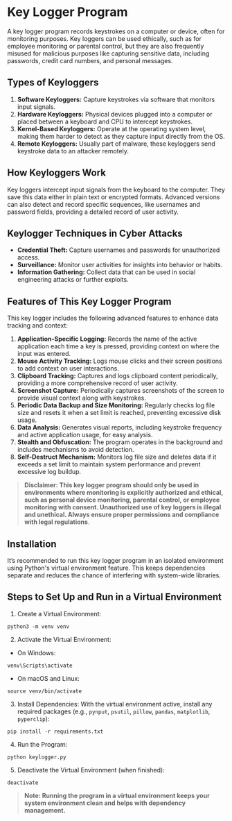 # Key Logger Program

A key logger program records keystrokes on a computer or device, often for monitoring purposes. Key loggers can be used ethically, such as for employee monitoring or parental control, but they are also frequently misused for malicious purposes like capturing sensitive data, including passwords, credit card numbers, and personal messages.

## Types of Keyloggers
1. **Software Keyloggers:** Capture keystrokes via software that monitors input signals.
2. **Hardware Keyloggers:** Physical devices plugged into a computer or placed between a keyboard and CPU to intercept keystrokes.
3. **Kernel-Based Keyloggers:** Operate at the operating system level, making them harder to detect as they capture input directly from the OS.
4. **Remote Keyloggers:** Usually part of malware, these keyloggers send keystroke data to an attacker remotely.

## How Keyloggers Work
Key loggers intercept input signals from the keyboard to the computer. They save this data either in plain text or encrypted formats. Advanced versions can also detect and record specific sequences, like usernames and password fields, providing a detailed record of user activity.

## Keylogger Techniques in Cyber Attacks
- **Credential Theft:** Capture usernames and passwords for unauthorized access.
- **Surveillance:** Monitor user activities for insights into behavior or habits.
- **Information Gathering:** Collect data that can be used in social engineering attacks or further exploits.

## Features of This Key Logger Program
This key logger includes the following advanced features to enhance data tracking and context:

1. **Application-Specific Logging:** Records the name of the active application each time a key is pressed, providing context on where the input was entered.
2. **Mouse Activity Tracking:** Logs mouse clicks and their screen positions to add context on user interactions.
3. **Clipboard Tracking:** Captures and logs clipboard content periodically, providing a more comprehensive record of user activity.
4. **Screenshot Capture:** Periodically captures screenshots of the screen to provide visual context along with keystrokes.
5. **Periodic Data Backup and Size Monitoring:** Regularly checks log file size and resets it when a set limit is reached, preventing excessive disk usage.
6. **Data Analysis:** Generates visual reports, including keystroke frequency and active application usage, for easy analysis.
7. **Stealth and Obfuscation:** The program operates in the background and includes mechanisms to avoid detection.
8. **Self-Destruct Mechanism:** Monitors log file size and deletes data if it exceeds a set limit to maintain system performance and prevent excessive log buildup.

> **Disclaimer: This key logger program should only be used in environments where monitoring is explicitly authorized and ethical, such as personal device monitoring, parental control, or employee monitoring with consent. Unauthorized use of key loggers is illegal and unethical. Always ensure proper permissions and compliance with legal regulations**.

## Installation
It’s recommended to run this key logger program in an isolated environment using Python's virtual environment feature. This keeps dependencies separate and reduces the chance of interfering with system-wide libraries.

## Steps to Set Up and Run in a Virtual Environment
1. Create a Virtual Environment:
```console
python3 -m venv venv
```
2. Activate the Virtual Environment:
- On Windows:
```console
venv\Scripts\activate
```
- On macOS and Linux:
```console
source venv/bin/activate
```
3. Install Dependencies:
With the virtual environment active, install any required packages (e.g., `pynput`, `psutil`, `pillow`, `pandas`, `matplotlib`, `pyperclip`):
```console
pip install -r requirements.txt
```
4. Run the Program:
```console
python keylogger.py
```
5. Deactivate the Virtual Environment (when finished):
```console
deactivate
```

> **Note: Running the program in a virtual environment keeps your system environment clean and helps with dependency management.**







